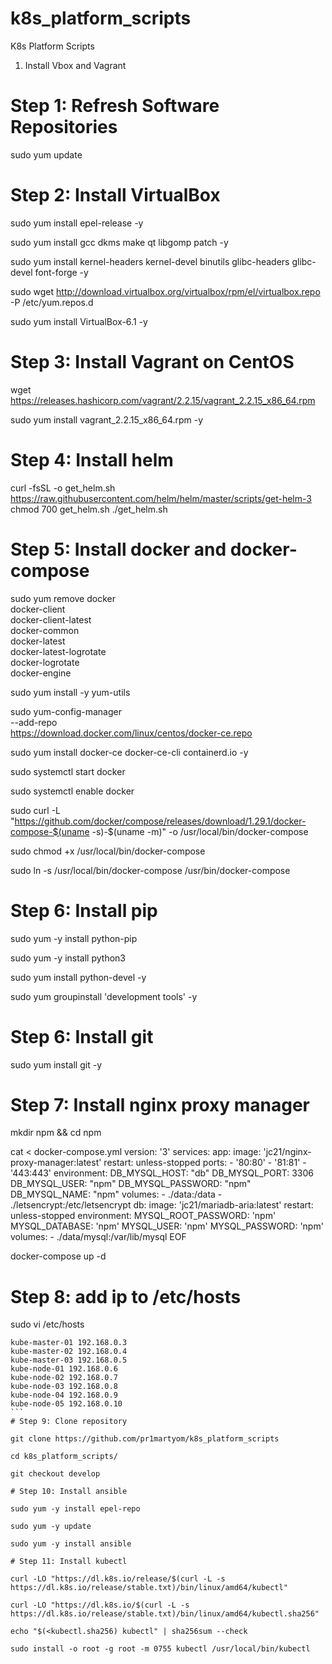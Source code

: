 # k8s_platform_scripts
K8s Platform Scripts

1. Install Vbox and Vagrant

# Step 1: Refresh Software Repositories

sudo yum update

# Step 2: Install VirtualBox

sudo yum install epel-release -y

sudo yum install gcc dkms make qt libgomp patch -y

sudo yum install kernel-headers kernel-devel binutils glibc-headers glibc-devel font-forge -y

sudo wget http://download.virtualbox.org/virtualbox/rpm/el/virtualbox.repo -P /etc/yum.repos.d 

sudo yum install VirtualBox-6.1 -y


# Step 3: Install Vagrant on CentOS

wget https://releases.hashicorp.com/vagrant/2.2.15/vagrant_2.2.15_x86_64.rpm

sudo yum  install vagrant_2.2.15_x86_64.rpm -y


# Step 4: Install helm

curl -fsSL -o get_helm.sh https://raw.githubusercontent.com/helm/helm/master/scripts/get-helm-3
chmod 700 get_helm.sh
./get_helm.sh

# Step 5: Install docker and docker-compose

sudo yum remove docker \
                  docker-client \
                  docker-client-latest \
                  docker-common \
                  docker-latest \
                  docker-latest-logrotate \
                  docker-logrotate \
                  docker-engine

sudo yum install -y yum-utils

sudo yum-config-manager \
    --add-repo \
    https://download.docker.com/linux/centos/docker-ce.repo

sudo yum install docker-ce docker-ce-cli containerd.io -y

sudo systemctl start docker

sudo systemctl enable docker

sudo curl -L "https://github.com/docker/compose/releases/download/1.29.1/docker-compose-$(uname -s)-$(uname -m)" -o /usr/local/bin/docker-compose

sudo chmod +x /usr/local/bin/docker-compose

sudo ln -s /usr/local/bin/docker-compose /usr/bin/docker-compose


# Step 6: Install pip

sudo yum -y install python-pip

sudo yum -y install python3

sudo yum install python-devel -y

sudo yum groupinstall 'development tools' -y

# Step 6: Install git

sudo yum install git -y

# Step 7: Install nginx proxy manager

mkdir npm && cd npm

cat <<EOF > docker-compose.yml
version: '3'
services:
  app:
    image: 'jc21/nginx-proxy-manager:latest'
    restart: unless-stopped
    ports:
      - '80:80'
      - '81:81'
      - '443:443'
    environment:
      DB_MYSQL_HOST: "db"
      DB_MYSQL_PORT: 3306
      DB_MYSQL_USER: "npm"
      DB_MYSQL_PASSWORD: "npm"
      DB_MYSQL_NAME: "npm"
    volumes:
      - ./data:/data
      - ./letsencrypt:/etc/letsencrypt
  db:
    image: 'jc21/mariadb-aria:latest'
    restart: unless-stopped
    environment:
      MYSQL_ROOT_PASSWORD: 'npm'
      MYSQL_DATABASE: 'npm'
      MYSQL_USER: 'npm'
      MYSQL_PASSWORD: 'npm'
    volumes:
      - ./data/mysql:/var/lib/mysql
EOF

docker-compose up -d

# Step 8: add ip to /etc/hosts

sudo vi /etc/hosts

````
kube-master-01 192.168.0.3
kube-master-02 192.168.0.4
kube-master-03 192.168.0.5
kube-node-01 192.168.0.6
kube-node-02 192.168.0.7
kube-node-03 192.168.0.8
kube-node-04 192.168.0.9
kube-node-05 192.168.0.10
```  
# Step 9: Clone repository

git clone https://github.com/pr1martyom/k8s_platform_scripts

cd k8s_platform_scripts/

git checkout develop

# Step 10: Install ansible 

sudo yum -y install epel-repo

sudo yum -y update

sudo yum -y install ansible

# Step 11: Install kubectl

curl -LO "https://dl.k8s.io/release/$(curl -L -s https://dl.k8s.io/release/stable.txt)/bin/linux/amd64/kubectl"

curl -LO "https://dl.k8s.io/$(curl -L -s https://dl.k8s.io/release/stable.txt)/bin/linux/amd64/kubectl.sha256"

echo "$(<kubectl.sha256) kubectl" | sha256sum --check

sudo install -o root -g root -m 0755 kubectl /usr/local/bin/kubectl



